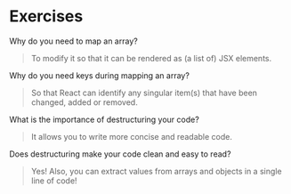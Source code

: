 # Exercises

Why do you need to map an array?
> To modify it so that it can be rendered as (a list of) JSX elements.

Why do you need keys during mapping an array?
> So that React can identify any singular item(s) that have been changed, added or removed.

What is the importance of destructuring your code?
> It allows you to write more concise and readable code.

Does destructuring make your code clean and easy to read?
> Yes! Also, you can extract values from arrays and objects in a single line of code!
